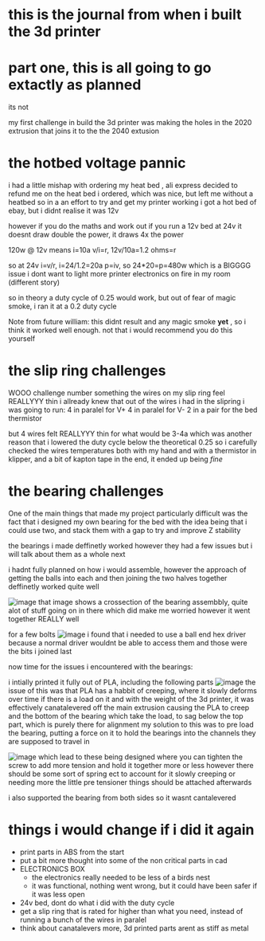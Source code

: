 # this is the journal from when i built the 3d printer

# part one, this is all going to go extactly as planned

its not

my first challenge in build the 3d printer was making the holes in the 2020 extrusion that joins it to the the 2040 extusion

# the hotbed voltage pannic
i had a little mishap with ordering my heat bed , ali express decided to refund me on the heat bed i ordered, which was nice, but left me without a heatbed
so in a an effort to try and get my printer working i got a hot bed of ebay, but i didnt realise it was 12v

however
if you do the maths
and work out 
if you run a 12v bed at 24v it doesnt draw double the power, it draws 4x the power

120w @ 12v  means i=10a
v/i=r, 12v/10a=1.2 ohms=r

so at 24v
i=v/r, i=24/1.2=20a
p=iv, so 24*20=p=480w
which is a BIGGGG issue
i dont want to light more printer electronics on fire in my room (different story)

so in theory a duty cycle of 0.25 would work, but out of fear of magic smoke, i ran it at a 0.2 duty cycle

Note from future william: 
this didnt result and any magic smoke **yet** , so i think it worked well enough. not that i would recommend you do this yourself

# the slip ring challenges
WOOO challenge number something
the wires on my slip ring feel REALLYYY thin
i allready knew that out of the wires i had in the slipring
i was going to run:
4 in paralel for V+
4 in paralel for V-
2 in a pair for the bed thermistor

but 4 wires felt REALLYYY thin for what would be 3-4a
which was another reason that i lowered the duty cycle below the theoretical 0.25
so i carefully checked the wires temperatures both with my hand and with a thermistor in klipper, and a bit of kapton tape
in the end, it ended up being _fine_ 

# the bearing challenges

One of the main things that made my project particularly difficult was the fact that i designed my own bearing for the bed
with the idea being that i could use two, and stack them with a gap to try and improve Z stability

the bearings i made deffinetly worked however they had a few issues but i will talk about them as a whole next

i hadnt fully planned on how i would assemble, however the approach of getting the balls into each and then joining the two halves together deffinetly worked quite well

![image](https://github.com/user-attachments/assets/da2307f3-03ef-43af-af21-284ea2f064f7)
that image shows a crossection of the bearing assembbly, quite alot of stuff going on in there which did make me worried
however it went together REALLY well

for a few bolts 
![image](https://github.com/user-attachments/assets/25e9f66e-71d2-479f-88cb-52b091a5909a)
i found that i needed to use a ball end hex driver because a normal driver wouldnt be able to access them
and those were the bits i joined last

now time for the issues i encountered with the bearings:

i intially printed it fully out of PLA, including the following parts
![image](https://github.com/user-attachments/assets/034a157d-8d18-40f2-af7a-ddec901393d8)
the issue of this was that PLA has a habbit of creeping, where it slowly deforms over time if there is a load on it
and with the weight of the 3d printer, it was effectively canatalevered off the main extrusion
causing the PLA to creep
and the bottom of the bearing which take the load, to sag below the top part, which is purely there for alignment
my solution to this was to pre load the bearing, putting a force on it to hold the bearings into the channels they are supposed to travel in

![image](https://github.com/user-attachments/assets/bf500512-cb36-4dc7-aec4-7eac2d94f255)
which lead to these being designed
where you can tighten the screw to add more tension and hold it together more or less
however there should be some sort of spring ect to account for it slowly creeping or needing more
the little pre tensioner things should be attached afterwards

i also supported the bearing from both sides so it wasnt cantalevered





# things i would change if i did it again
- print parts in ABS from the start
- put a bit more thought into some of the non critical parts in cad
- ELECTRONICS BOX
  - the electronics really needed to be less of a birds nest
  - it was functional, nothing went wrong, but it could have been safer if it was less open
- 24v bed, dont do what i did with the duty cycle
- get a slip ring that is rated for higher than what you need, instead of running a bunch of the wires in paralel
- think about canatalevers more, 3d printed parts arent as stiff as metal
